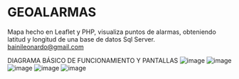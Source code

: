 # GEOALARMAS
Mapa hecho en Leaflet y PHP, visualiza puntos de alarmas, obteniendo latitud y longitud de una base de datos Sql Server.
bainileonardo@gmail.com

DIAGRAMA BÁSICO DE FUNCIONAMIENTO Y PANTALLAS
![image](https://user-images.githubusercontent.com/11530132/181313125-d929a9a0-fc06-4875-93bf-4d098014f119.png)
![image](https://user-images.githubusercontent.com/11530132/181313364-5b1601b0-9979-4819-8f7a-2292930cb171.png)
![image](https://user-images.githubusercontent.com/11530132/181313459-3863cf64-3043-469a-aaa6-520cc1a7ea33.png)
![image](https://user-images.githubusercontent.com/11530132/181314107-a39a92b6-938b-4f4d-9210-ad95425a02eb.png)
![image](https://user-images.githubusercontent.com/11530132/181316337-a6a56a57-1fc7-49b6-bdd3-e9410d8713b1.png)




